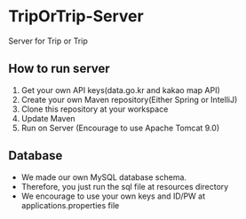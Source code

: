 # TripOrTrip-Server
Server for Trip or Trip

## How to run server
1. Get your own API keys(data.go.kr and kakao map API)
2. Create your own Maven repository(Either Spring or IntelliJ)
3. Clone this repository at your workspace
4. Update Maven
5. Run on Server (Encourage to use Apache Tomcat 9.0)

## Database
- We made our own MySQL database schema.
- Therefore, you just run the sql file at resources directory
- We encourage to use your own keys and ID/PW at applications.properties file
